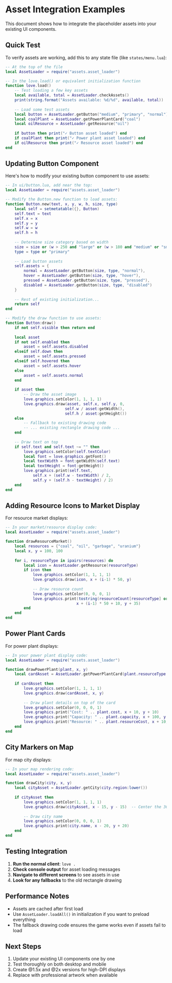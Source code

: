 # Asset Integration Examples

This document shows how to integrate the placeholder assets into your existing UI components.

## Quick Test

To verify assets are working, add this to any state file (like `states/menu.lua`):

```lua
-- At the top of the file
local AssetLoader = require("assets.asset_loader")

-- In the love.load() or equivalent initialization function
function love.load()
    -- Test loading a few key assets
    local available, total = AssetLoader.checkAssets()
    print(string.format("Assets available: %d/%d", available, total))
    
    -- Load some test assets
    local button = AssetLoader.getButton("medium", "primary", "normal")
    local coalPlant = AssetLoader.getPowerPlantCard("coal")
    local oilResource = AssetLoader.getResource("oil")
    
    if button then print("✓ Button asset loaded") end
    if coalPlant then print("✓ Power plant asset loaded") end
    if oilResource then print("✓ Resource asset loaded") end
end
```

## Updating Button Component

Here's how to modify your existing button component to use assets:

```lua
-- In ui/button.lua, add near the top:
local AssetLoader = require("assets.asset_loader")

-- Modify the Button.new function to load assets:
function Button.new(text, x, y, w, h, size, type)
    local self = setmetatable({}, Button)
    self.text = text
    self.x = x
    self.y = y
    self.w = w
    self.h = h
    
    -- Determine size category based on width
    size = size or (w > 250 and "large" or (w > 180 and "medium" or "small"))
    type = type or "primary"
    
    -- Load button assets
    self.assets = {
        normal = AssetLoader.getButton(size, type, "normal"),
        hover = AssetLoader.getButton(size, type, "hover"),
        pressed = AssetLoader.getButton(size, type, "pressed"),
        disabled = AssetLoader.getButton(size, type, "disabled")
    }
    
    -- Rest of existing initialization...
    return self
end

-- Modify the draw function to use assets:
function Button:draw()
    if not self.visible then return end
    
    local asset
    if not self.enabled then
        asset = self.assets.disabled
    elseif self.down then
        asset = self.assets.pressed
    elseif self.hovered then
        asset = self.assets.hover
    else
        asset = self.assets.normal
    end
    
    if asset then
        -- Draw the asset image
        love.graphics.setColor(1, 1, 1, 1)
        love.graphics.draw(asset, self.x, self.y, 0, 
                          self.w / asset:getWidth(), 
                          self.h / asset:getHeight())
    else
        -- Fallback to existing drawing code
        -- ... existing rectangle drawing code ...
    end
    
    -- Draw text on top
    if self.text and self.text ~= "" then
        love.graphics.setColor(self.textColor)
        local font = love.graphics.getFont()
        local textWidth = font:getWidth(self.text)
        local textHeight = font:getHeight()
        love.graphics.print(self.text, 
            self.x + (self.w - textWidth) / 2,
            self.y + (self.h - textHeight) / 2)
    end
end
```

## Adding Resource Icons to Market Display

For resource market displays:

```lua
-- In your market/resource display code:
local AssetLoader = require("assets.asset_loader")

function drawResourceMarket()
    local resources = {"coal", "oil", "garbage", "uranium"}
    local x, y = 100, 100
    
    for i, resourceType in ipairs(resources) do
        local icon = AssetLoader.getResource(resourceType)
        if icon then
            love.graphics.setColor(1, 1, 1, 1)
            love.graphics.draw(icon, x + (i-1) * 50, y)
            
            -- Draw resource count
            love.graphics.setColor(0, 0, 0, 1)
            love.graphics.print(tostring(resourceCount[resourceType] or 0), 
                               x + (i-1) * 50 + 10, y + 35)
        end
    end
end
```

## Power Plant Cards

For power plant displays:

```lua
-- In your power plant display code:
local AssetLoader = require("assets.asset_loader")

function drawPowerPlant(plant, x, y)
    local cardAsset = AssetLoader.getPowerPlantCard(plant.resourceType:lower())
    
    if cardAsset then
        love.graphics.setColor(1, 1, 1, 1)
        love.graphics.draw(cardAsset, x, y)
        
        -- Draw plant details on top of the card
        love.graphics.setColor(0, 0, 0, 1)
        love.graphics.print("Cost: " .. plant.cost, x + 10, y + 10)
        love.graphics.print("Capacity: " .. plant.capacity, x + 100, y + 10)
        love.graphics.print("Resource: " .. plant.resourceCost, x + 10, y + 90)
    end
end
```

## City Markers on Map

For map city displays:

```lua
-- In your map rendering code:
local AssetLoader = require("assets.asset_loader")

function drawCity(city, x, y)
    local cityAsset = AssetLoader.getCity(city.region:lower())
    
    if cityAsset then
        love.graphics.setColor(1, 1, 1, 1)
        love.graphics.draw(cityAsset, x - 15, y - 15)  -- Center the 30x30 marker
        
        -- Draw city name
        love.graphics.setColor(0, 0, 0, 1)
        love.graphics.print(city.name, x - 20, y + 20)
    end
end
```

## Testing Integration

1. **Run the normal client**: `love .`
2. **Check console output** for asset loading messages
3. **Navigate to different screens** to see assets in use
4. **Look for any fallbacks** to the old rectangle drawing

## Performance Notes

- Assets are cached after first load
- Use `AssetLoader.loadAll()` in initialization if you want to preload everything
- The fallback drawing code ensures the game works even if assets fail to load

## Next Steps

1. Update your existing UI components one by one
2. Test thoroughly on both desktop and mobile
3. Create @1.5x and @2x versions for high-DPI displays
4. Replace with professional artwork when available